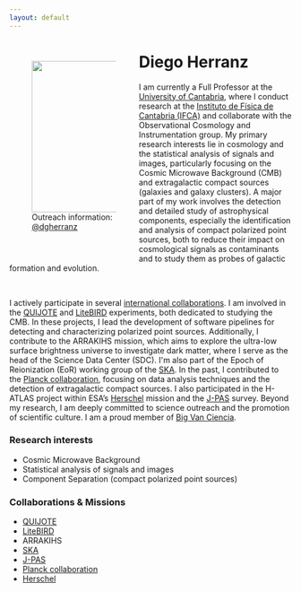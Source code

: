 ```yaml
---
layout: default
---
```




<p style="float: left; width: 30%; margin:40px"><img src="{{site.url}}/assets/imgs/People/herranzd.jpg" style="width:250px;height:270px;"> Outreach information: <a href="https://x.com/dgherranz">@dgherranz</a></p>

# Diego Herranz

I am currently a Full Professor at the [University of Cantabria](https://web.unican.es/), where I conduct research at the [Instituto de Física de Cantabria (IFCA)](https://ifca.unican.es/en-us) and collaborate with the Observational Cosmology and Instrumentation group. My primary research interests lie in cosmology and the statistical analysis of signals and images, particularly focusing on the Cosmic Microwave Background (CMB) and extragalactic compact sources (galaxies and galaxy clusters). A major part of my work involves the detection and detailed study of astrophysical components, especially the identification and analysis of compact polarized point sources, both to reduce their impact on cosmological signals as contaminants and to study them as probes of galactic formation and evolution.

<br>

I actively participate in several [international collaborations]({{site.url}}/collabs/). I am involved in the [QUIJOTE](https://research.iac.es/proyecto/quijote/pages/en/home.php) and [LiteBIRD](https://www.isas.jaxa.jp/en/missions/spacecraft/future/litebird.html) experiments, both dedicated to studying the CMB. In these projects, I lead the development of software pipelines for detecting and characterizing polarized point sources. Additionally, I contribute to the ARRAKIHS mission, which aims to explore the ultra-low surface brightness universe to investigate dark matter, where I serve as the head of the Science Data Center (SDC). I'm also part of the Epoch of Reionization (EoR) working group of the [SKA](https://www.skao.int/en). In the past, I contributed to the [Planck collaboration](https://www.cosmos.esa.int/web/planck), focusing on data analysis techniques and the detection of extragalactic compact sources. I also participated in the H-ATLAS project within ESA’s [Herschel](https://sci.esa.int/web/herschel) mission and the [J-PAS](https://www.j-pas.org/) survey. Beyond my research, I am deeply committed to science outreach and the promotion of scientific culture. I am a proud member of [Big Van Ciencia](https://www.bigvanciencia.com/).

### Research interests
- Cosmic Microwave Background
- Statistical analysis of signals and images 
- Component Separation (compact polarized point sources)

### Collaborations & Missions

- [QUIJOTE](https://research.iac.es/proyecto/quijote/pages/en/home.php)
- [LiteBIRD](https://www.isas.jaxa.jp/en/missions/spacecraft/future/litebird.html)
- ARRAKIHS
- [SKA](https://www.skao.int/en)
- [J-PAS](https://www.j-pas.org/)
- [Planck collaboration](https://www.cosmos.esa.int/web/planck)
- [Herschel](https://sci.esa.int/web/herschel)
